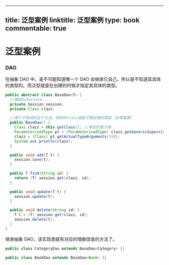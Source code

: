 
---
title: 泛型案例
linktitle: 泛型案例
type: book
commentable: true
---

# 泛型案例

### DAO

在抽象 DAO 中，是不可能知道哪一个 DAO 会继承它自己，所以是不知道其具体的类型的。而泛型就是在创建的时候才指定其具体的类型。

```java
public abstract class BaseDao<T> {
  //模拟hibernate....
  private Session session;
  private Class clazz;

  //哪个子类调的这个方法，得到的class就是子类处理的类型（非常重要）
  public BaseDao() {
    Class clazz = this.getClass(); //拿到的是子类
    ParameterizedType pt = (ParameterizedType) clazz.getGenericSuperclass(); //BaseDao<Category>
    clazz = (Class) pt.getActualTypeArguments()[0];
    System.out.println(clazz);
  }

  public void add(T t) {
    session.save(t);
  }

  public T find(String id) {
    return (T) session.get(clazz, id);
  }

  public void update(T t) {
    session.update(t);
  }

  public void delete(String id) {
    T t = (T) session.get(clazz, id);
    session.delete(t);
  }
}
```

继承抽象 DAO，该实现类就有对应的增删改查的方法了。

```java
public class CategoryDao extends BaseDao<Category> {}

public class BookDao extends BaseDao<Book> {}
```

    